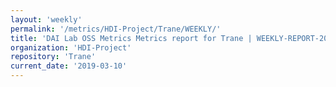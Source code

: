 ```yaml
---
layout: 'weekly'
permalink: '/metrics/HDI-Project/Trane/WEEKLY/'
title: 'DAI Lab OSS Metrics Metrics report for Trane | WEEKLY-REPORT-2019-03-10'
organization: 'HDI-Project'
repository: 'Trane'
current_date: '2019-03-10'
---
```

